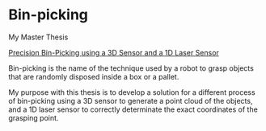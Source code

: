 # Bin-picking
My Master Thesis 

[Precision Bin-Picking using a 3D Sensor and a 1D Laser Sensor](http://lars.mec.ua.pt/public/LAR%20Projects/BinPicking/2018_JoanaMota/PDF/master_thesisJoana.pdf)

Bin-picking is the name of the technique used by a robot to grasp objects that are randomly disposed inside a box or a pallet.

My purpose with this thesis is to develop a solution for a different process of bin-picking using a 3D sensor to
generate a point cloud of the objects, and a 1D laser sensor to correctly determinate the exact coordinates of 
the grasping point.
